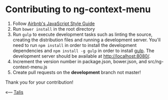 # Contributing to ng-context-menu

1. Follow [Airbnb's JavaScript Style Guide](https://github.com/airbnb/javascript)
2. Run ```bower install``` in the root directory
3. Run ```gulp``` to execute development tasks such as linting the source, creating the distribution
files and running a development server. You'll need to run ```npm install``` in order to install the development
dependencies and ```npm install -g gulp``` in order to install [gulp](http://gulpjs.com). The development server should
be available at [http://localhost:8080/](http://localhost:8080/).
3. Increment the version number in package.json, bower.json, and src/ng-context-menu.js
5. Create pull requests on the **development** branch not master!

Thank you for your contribution!

«–– [Talis](http://engineering.talis.com/)
